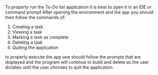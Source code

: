 To properly run the To-Do list application it is best to open it in an IDE or command prompt
After opening the environment and the app you should then follow the commands of:

1. Creating a task
2. Viewing a task
3. Marking a task as complete
4. Deleting a task
5. Quiting the application
   
to properly execute the app one should follow the prompts that are displayed and the program
will continue to build and delete as the user dictates until the user chooses to quit the application. 
